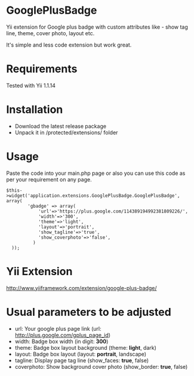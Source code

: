 GooglePlusBadge
==========

Yii extension for Google plus badge with custom attributes like - show tag line, theme, cover photo, layout etc.

It's simple and less code extension but work great.


Requirements
============

Tested with Yii 1.1.14


Installation
============

- Download the latest release package
- Unpack it in /protected/extensions/ folder


Usage
=====

Paste the code into your main.php page or also you can use this code as per your requirement on any page.

~~~
$this->widget('application.extensions.GooglePlusBadge.GooglePlusBadge', array(
        'gbadge' => array(
            'url'=>'https://plus.google.com/114389194992381809226/',
            'width'=>'300',
            'theme'=>'light',
            'layout'=>'portrait',
            'show_tagline'=>'true',
            'show_coverphoto'=>'false',
          )
  ));
~~~


Yii Extension
=============

http://www.yiiframework.com/extension/google-plus-badge/



Usual parameters to be adjusted
===============================

- url: Your google plus page link (url: http://plus.google.com/gplus_page_id)
- width: Badge box width (in digit: **300**)
- theme: Badge box layout background (theme: **light**, dark)
- layout: Badge box layout (layout: **portrait**, landscape)
- tagline: Display page tag line (show_faces: **true**, false)
- coverphoto: Show background cover photo (show_border: **true**, false)
